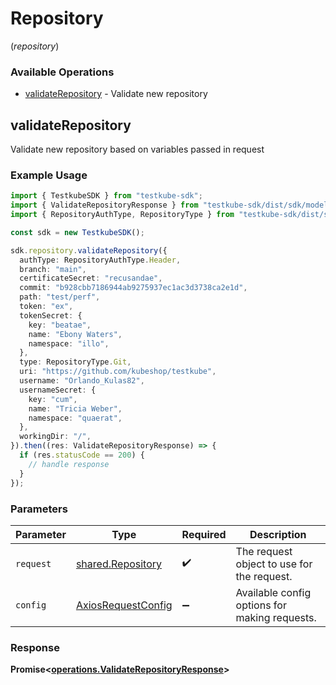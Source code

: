 # Repository
(*repository*)

### Available Operations

* [validateRepository](#validaterepository) - Validate new repository

## validateRepository

Validate new repository based on variables passed in request

### Example Usage

```typescript
import { TestkubeSDK } from "testkube-sdk";
import { ValidateRepositoryResponse } from "testkube-sdk/dist/sdk/models/operations";
import { RepositoryAuthType, RepositoryType } from "testkube-sdk/dist/sdk/models/shared";

const sdk = new TestkubeSDK();

sdk.repository.validateRepository({
  authType: RepositoryAuthType.Header,
  branch: "main",
  certificateSecret: "recusandae",
  commit: "b928cbb7186944ab9275937ec1ac3d3738ca2e1d",
  path: "test/perf",
  token: "ex",
  tokenSecret: {
    key: "beatae",
    name: "Ebony Waters",
    namespace: "illo",
  },
  type: RepositoryType.Git,
  uri: "https://github.com/kubeshop/testkube",
  username: "Orlando_Kulas82",
  usernameSecret: {
    key: "cum",
    name: "Tricia Weber",
    namespace: "quaerat",
  },
  workingDir: "/",
}).then((res: ValidateRepositoryResponse) => {
  if (res.statusCode == 200) {
    // handle response
  }
});
```

### Parameters

| Parameter                                                    | Type                                                         | Required                                                     | Description                                                  |
| ------------------------------------------------------------ | ------------------------------------------------------------ | ------------------------------------------------------------ | ------------------------------------------------------------ |
| `request`                                                    | [shared.Repository](../../models/shared/repository.md)       | :heavy_check_mark:                                           | The request object to use for the request.                   |
| `config`                                                     | [AxiosRequestConfig](https://axios-http.com/docs/req_config) | :heavy_minus_sign:                                           | Available config options for making requests.                |


### Response

**Promise<[operations.ValidateRepositoryResponse](../../models/operations/validaterepositoryresponse.md)>**

